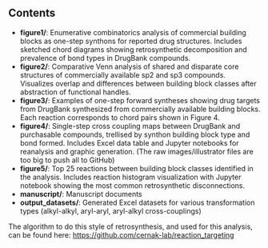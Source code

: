 
## Contents

- **figure1/**: Enumerative combinatorics analysis of commercial building blocks as one-step synthons for reported drug structures. Includes sketched chord diagrams showing retrosynthetic decomposition and prevalence of bond types in DrugBank compounds.
- **figure2/**: Comparative Venn analysis of shared and disparate core structures of commercially available sp2 and sp3 compounds. Visualizes overlap and differences between building block classes after abstraction of functional handles.
- **figure3/**: Examples of one-step forward syntheses showing drug targets from DrugBank synthesized from commercially available building blocks. Each reaction corresponds to chord pairs shown in Figure 4.
- **figure4/**: Single-step cross coupling maps between DrugBank and purchasable compounds, trellised by synthon building block type and bond formed. Includes Excel data table and Jupyter notebooks for reanalysis and graphic generation. (The raw images/illustrator files are too big to push all to GitHub)
- **figure5/**: Top 25 reactions between building block classes identified in the analysis. Includes reaction histogram visualization with Jupyter notebook showing the most common retrosynthetic disconnections.
- **manuscript/**: Manuscript documents
- **output_datasets/**: Generated Excel datasets for various transformation types (alkyl-alkyl, aryl-aryl, aryl-alkyl cross-couplings)

The algorithm to do this style of retrosynthesis, and used for this analysis, can be found here: https://github.com/cernak-lab/reaction_targeting


